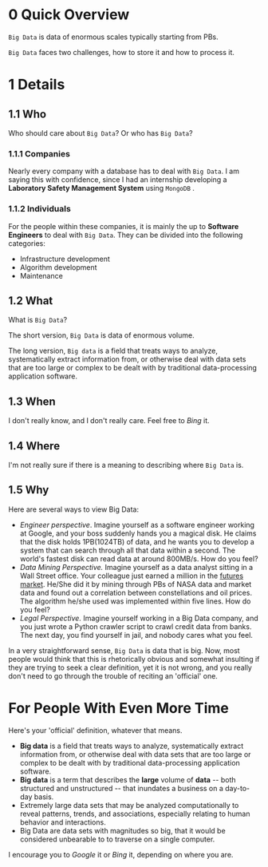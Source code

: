 # 0 Quick Overview

`Big Data` is data of enormous scales typically starting from PBs.

`Big Data` faces two challenges, how to store it and how to process it.

# 1 Details

## 1.1 Who

Who should care about `Big Data`?  Or who has `Big Data`?

### 1.1.1 Companies

Nearly every company with a database has to deal with `Big Data`. I am saying this with confidence, since I had an internship developing a **Laboratory Safety Management System** using `MongoDB` .

### 1.1.2 Individuals

For the people within these companies, it is mainly the up to **Software Engineers** to deal with `Big Data`. They can be divided into the following categories:

- Infrastructure development
- Algorithm development
- Maintenance

## 1.2 What

What is `Big Data`?

The short version, `Big Data` is data of enormous volume.

The long version, `Big data` is a field that treats ways to analyze, systematically extract information from, or otherwise deal with data sets that are too large or complex to be dealt with by traditional data-processing application software.

## 1.3 When

I don't really know, and I don't really care. Feel free to *Bing* it.

## 1.4 Where

I'm not really sure if there is a meaning to describing where `Big Data` is.

## 1.5 Why



Here are several ways to view Big Data:

- *Engineer perspective*. Imagine yourself as a software engineer working at Google, and your boss suddenly hands you a magical disk. He claims that the disk holds 1PB(1024TB) of data, and he wants you to develop a system that can search through all that data within a second. The world's fastest disk can read data at around 800MB/s. How do you feel?
- *Data Mining Perspective.* Imagine yourself as a data analyst sitting in a Wall Street office. Your colleague just earned a million in the [futures market](https://www.investopedia.com/terms/f/futuresmarket.asp). He/She did it by mining through PBs of NASA data and market data and found out a correlation between constellations and oil prices. The algorithm he/she used was implemented within five lines. How do you feel?
- *Legal Perspective.* Imagine yourself working in a Big Data company, and you just wrote a Python crawler script to crawl credit data from banks. The next day, you find yourself in jail, and nobody cares what you feel.

In a very straightforward sense, `Big Data` is data that is big. Now, most people would think that this is rhetorically obvious and somewhat insulting if they are trying to seek a clear definition, yet it is not wrong, and you really don't need to go through the trouble of reciting an 'official' one.

# For People With Even More Time

Here's your 'official' definition, whatever that means.

- **Big data** is a field that treats ways to analyze, systematically extract information from, or otherwise deal with data sets that are too large or complex to be dealt with by traditional data-processing application software.
- **Big data** is a term that describes the **large** volume of **data** -- both structured and unstructured -- that inundates a business on a day-to-day basis.
- Extremely large data sets that may be analyzed computationally to reveal patterns, trends, and associations, especially relating to human behavior and interactions.
- Big Data are data sets with magnitudes so big, that it would be considered unbearable to to traverse on a single computer.

I encourage you to *Google* it or *Bing* it, depending on where you are.